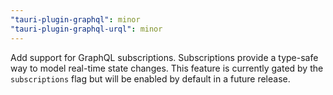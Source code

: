 ```yaml
---
"tauri-plugin-graphql": minor
"tauri-plugin-graphql-urql": minor
---
```


Add support for GraphQL subscriptions. Subscriptions provide a type-safe way to model real-time state changes. This feature is currently gated by the `subscriptions` flag but will be enabled by default in a future release.
